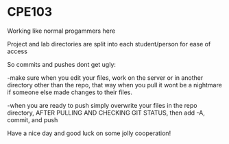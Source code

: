 # CPE103

Working like normal progammers here

Project and lab directories are split into each student/person for ease of access

So commits and pushes dont get ugly:

-make sure when you edit your files, work on the server or in another directory other than the repo, that
 way when you pull it wont be a nightmare if someone else made changes to their files.

-when you are ready to push simply overwrite your files in the repo directory, AFTER PULLING AND CHECKING GIT
 STATUS, then add -A, commit, and push

Have a nice day and good luck on some jolly cooperation!
